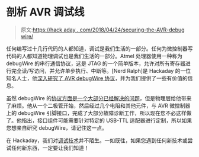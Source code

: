 # 剖析 AVR 调试线

> 原文:[https://hack aday . com/2018/04/24/securing-the-AVR-debug wire/](https://hackaday.com/2018/04/24/dissecting-the-avr-debugwire/)

任何编写过十几行代码的人都知道，调试是我们生活的一部分。任何为微控制器写代码的人都知道物理调试也是我们生活的一部分。Atmel 处理器使用一种称为 debugWire 的串行通信协议，这是 JTAG 的一个简单版本，允许对所有寄存器进行完全读/写访问，并允许单步执行、中断等。[Nerd Ralph]是 Hackaday 的一位知名人士，他[深入研究了 AVR debugWire 协议](http://nerdralph.blogspot.ca/2018/04/debugging-debugwire.html)，并为我们提供了一些有价值的信息。

虽然 debugWire 的[协议方面是一个大部分已经解决的问题](https://hackaday.com/2016/04/07/reverse-engineering-debugwire/)，但是物理层给他带来了麻烦。他从一个二极管开始，然后经过几个电阻和其他元件，与 AVR 微控制器上的 debugWire 引脚接口，完成了大部分故障诊断工作，所以现在您不必这样做了。他指出，接口组件可能需要针对特定的 USB-TTL 适配器进行定制，所以如果您想亲自研究 debugWire，请记住这一点。

在 Hackaday，我们对[调试技术](https://hackaday.com/2018/02/12/stepping-up-your-python-printf-debugging-game/)并不陌生。一如既往，如果您遇到任何新技术或尝试任何新东西，一定要让我们知道！
